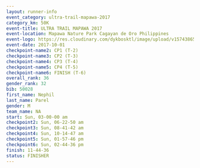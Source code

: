 ```yaml
---
layout: runner-info 
event_category: ultra-trail-mapawa-2017 
category_km: 50K 
event-title: ULTRA TRAIL MAPAWA 2017 
event-location: Mapawa Nature Park Cagayan de Oro Philippines 
event-logo: https://res.cloudinary.com/dykbosktl/image/upload/v1574386563/Logo/image-asset_plfjxn.jpg 
event-date: 2017-10-01 
checkpoint-name2: CP1 (T-2) 
checkpoint-name3: CP2 (T-3) 
checkpoint-name4: CP3 (T-4) 
checkpoint-name5: CP4 (T-5) 
checkpoint-name6: FINISH (T-6) 
overall_rank: 36
gender_rank: 32
bib: 50028
first_name: Nephil
last_name: Parel
gender: M
team_name: NA
start: Sun, 03-00-00 am
checkpoint2: Sun, 06-22-50 am
checkpoint3: Sun, 08-41-42 am
checkpoint4: Sun, 10-14-47 am
checkpoint5: Sun, 01-57-46 pm
checkpoint6: Sun, 02-44-36 pm
finish: 11-44-36
status: FINISHER
---
```

